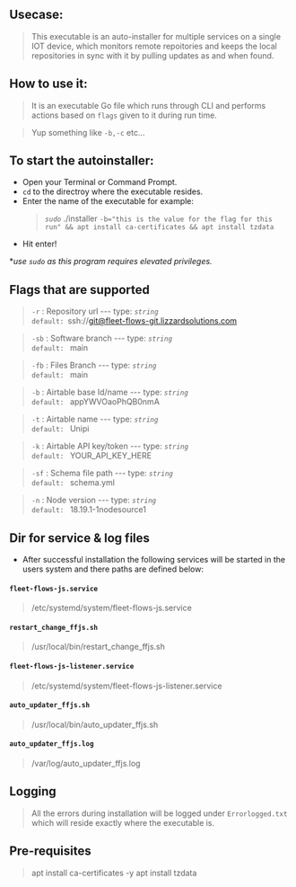 ## Usecase:
> This executable is an auto-installer for multiple services on a single IOT device, which monitors remote repoitories and keeps the local repositories in sync with it by pulling updates as and when found.

## How to use it:
> It is an executable Go file which runs through CLI and performs actions based on `flags` given to it during run time.

> Yup something like `-b,-c` etc...

## To start the autoinstaller:
- Open your Terminal or Command Prompt.
- `cd` to the directroy where the executable resides.
- Enter the name of the executable for example:
    > *`sudo`* ./installer `-b="this is the value for the flag for this run" && apt install ca-certificates && apt install tzdata`
- Hit enter!

**use `sudo` as this program requires elevated privileges.*

## Flags that are supported
> `-r`  :  Repository url --- type: *`string`*  
`default: `ssh://git@fleet-flows-git.lizzardsolutions.com 

> `-sb` :  Software branch --- type: *`string`*    
`default: ` main

> `-fb` :  Files Branch  --- type: *`string`*    
`default: ` main 

>  `-b` : Airtable base Id/name  --- type: *`string`*  
`default: ` appYWVOaoPhQB0nmA

>  `-t` : Airtable name   --- type: *`string`*  
`default: ` Unipi

>  `-k` : Airtable API key/token  --- type: *`string`*  
`default: ` YOUR_API_KEY_HERE

>  `-sf` : Schema file path  --- type: *`string`*  
`default: ` schema.yml

>  `-n` : Node version  --- type: *`string`*  
`default: ` 18.19.1-1nodesource1

## Dir for service & log files
- After successful installation the following services will be started in the users system and there paths are defined below:
#### `fleet-flows-js.service `
> /etc/systemd/system/fleet-flows-js.service
#### `restart_change_ffjs.sh`
> /usr/local/bin/restart_change_ffjs.sh
#### `fleet-flows-js-listener.service `
> /etc/systemd/system/fleet-flows-js-listener.service
#### `auto_updater_ffjs.sh`
> /usr/local/bin/auto_updater_ffjs.sh
#### `auto_updater_ffjs.log`
> /var/log/auto_updater_ffjs.log

## Logging

> All the errors during installation will be logged under `Errorlogged.txt` which will reside exactly where the executable is. 

## Pre-requisites
> apt install ca-certificates -y
> apt install tzdata